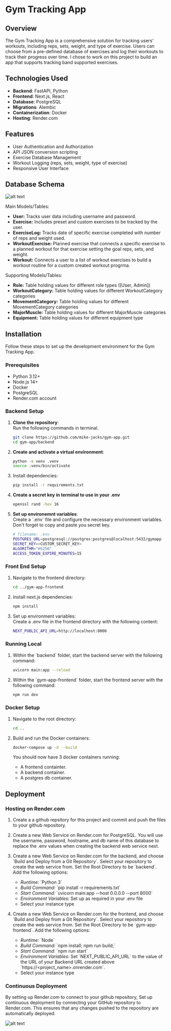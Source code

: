 # Gym Tracking App

## Overview

The Gym Tracking App is a comprehensive solution for tracking users' workouts, including reps, sets, weight, and type of exercise. Users can choose from a pre-defined database of exercises and log their workouts to track their progress over time. I chose to work on this project to build an app that supports tracking band supported exercises.

## Technologies Used

- **Backend**: FastAPI, Python
- **Frontend**: Next.js, React
- **Database**: PostgreSQL
- **Migrations**: Alembic
- **Containerization**: Docker
- **Hosting**: Render.com

## Features

- User Authentication and Authorization
- API JSON conversion scripting
- Exercise Database Management
- Workout Logging (reps, sets, weight, type of exercise)
- Responsive User Interface

## Database Schema

![alt text](<docs/images/Screenshot 2024-05-15 at 8.14.45 PM.png>)

Main Models/Tables:

- **User:** Tracks user data including username and password.
- **Exercise:** Includes preset and custom exercises to be tracked by the user.
- **ExerciseLog:** Tracks date of specific exercise completed with number of reps and weight used.
- **WorkoutExercise:** Planned exercise that connects a specific exercise to a planned workout for that exercise setting the goal reps, sets, and weight.
- **Workout:** Connects a user to a list of workout exercises to build a workout routine for a custom created workout progrma.

Supporting Models/Tables:

- **Role:** Table holding values for different role types ([User, Admin])
- **WorkoutCategory:** Table holding values for different WorkoutCategory categories
- **MovementCategory:** Table holding values for different MovementCategory categories
- **MajorMuscle:** Table holding values for different MajorMuscle categories
- **Equipment:** Table holding values for different equipment type

## Installation

Follow these steps to set up the development environment for the Gym Tracking App.

### Prerequisites

- Python 3.12+
- Node.js 14+
- Docker
- PostgreSQL
- Render.com account

### Backend Setup

1. **Clone the repository**:  
   Run the following commands in terminal.

   ```sh
   git clone https://github.com/mike-jacks/gym-app.git
   cd gym-app/backend
   ```

2. **Create and activate a virtual environment**:

   ```sh
   python -m venv .venv
   source .venv/bin/activate
   ```

3. Install dependencies:

   ```sh
   pip install -r requirements.txt
   ```

4. **Create a secret key in terminal to use in your .env**

   ```sh
   openssl rand -hex 16
   ```

5. **Set up environemnt variables**:  
   Create a \`.env\` file and configure the necessary environment variables. Don't forget to copy and paste you secret key.

   ```sh
   # filename: .env
   POSTGRES_URL=postgresql://postgres:postgres@localhost:5432/gymapp
   SECRET_KEY=<CUSTOM_SECRET_KEY>
   ALGORITHM="HS256"
   ACCESS_TOKEN_EXPIRE_MINUTES=15
   ```

### Front End Setup

1. Navigate to the frontend directory:

   ```sh
   cd ../gym-app-frontend
   ```

2. Install next.js dependencies:

   ```sh
   npm install
   ```

3. Set up environment variables:  
   Create a .env file in the frontend directory with the following content:

   ```sh
   NEXT_PUBLIC_API_URL=http://localhost:8000
   ```

### Running Local

1. Within the \`backend\` folder, start the backend server with the following command:

   ```sh
   uvicorn main:app --reload
   ```

2. Within the \`gym-app-frontend\` folder, start the frontend server with the following command:

   ```sh
   npm run dev
   ```

### Docker Setup

1. Navigate to the root directory:

   ```sh
   cd ..
   ```

2. Build and run the Docker containers:

   ```sh
   docker-compose up -d --build
   ```

   You should now have 3 docker containers running:

   - A frontend containter.
   - A backend container.
   - A postgres db container.

## Deployment

### Hosting on Render.com

1. Create a a github repsitory for this project and commit and push the files to your github repository.
2. Create a new Web Service on Render.com for PostgreSQL. You will use the username, password, hostname, and db name of this database to replace the .env values when creating the backend web service next.
3. Create a new Web Service on Render.com for the backend, and choose \`Build and Deploy from a Git Repository\`. Select your repository to create the web service from. Set the Root Directory to be \`backend\`. Add the following options:

   - _Runtime:_ \`Python 3\`
   - _Build Command:_ \`pip install -r requirements.txt\`
   - _Start Command:_ \`uvicorn main:app --host 0.0.0.0 --port 8000\`
   - _Environment Variables:_ Set up as required in your .env file
   - Select your instance type

4. Create a new Web Service on Render.com for the frontend, and choose \`Build and Deploy from a Git Repository\`. Select your repository to create the web service from. Set the Root Directory to be \`gym-app-frontend\`. Add the following options:
   - _Runtime:_ \`Node\`
   - _Build Command:_ \`npm install; npm run build;\`
   - _Start Command:_ \`npm run start\`
   - _Environment Variables:_ Set \`NEXT_PUBLIC_API_URL\` to the value of the URL of your Backend URL created above \`https://<project_name>.onrender.com\`.
   - Select your instance type

### Continuous Deployment

By setting up Render.com to connect to your github repository, Set up continuous deployment by connecting your GitHub repository to Render.com. This ensures that any changes pushed to the repository are automatically deployed.

![alt text](<docs/images/Screenshot 2024-05-15 at 6.55.09 PM.png>)
